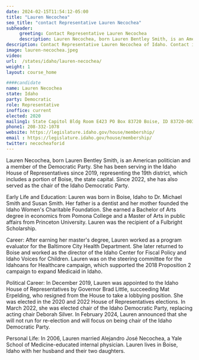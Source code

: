 ```yaml
---
date: 2024-02-15T11:54:12-05:00
title: "Lauren Necochea"
seo_title: "contact Representative Lauren Necochea"
subheader:
     greeting: Contact Representative Lauren Necochea
     description: Lauren Necochea, born Lauren Bentley Smith, is an American politician and a member of the Democratic Party. She has been serving in the Idaho House of Representatives since 2019, representing the 19th district, which includes a portion of Boise, the state capital. Since 2022, she has also served as the chair of the Idaho Democratic Party.
description: Contact Representative Lauren Necochea of Idaho. Contact information for Lauren Necochea includes email address, phone number, and mailing address.
image: lauren-necochea.jpeg
video:
url:  /states/idaho/lauren-necochea/
weight: 1
layout: course_home

####candidate
name: Lauren Necochea
state: Idaho
party: Democratic
role: Representative
inoffice: current
elected: 2020
mailing1: State Capitol Bldg Room E423 PO Box 83720 Boise, ID 83720-0038
phone1: 208-332-1078
website: https://legislature.idaho.gov/house/membership/
email : https://legislature.idaho.gov/house/membership/
twitter: necocheaforid
---
```


Lauren Necochea, born Lauren Bentley Smith, is an American politician and a member of the Democratic Party. She has been serving in the Idaho House of Representatives since 2019, representing the 19th district, which includes a portion of Boise, the state capital. Since 2022, she has also served as the chair of the Idaho Democratic Party.

Early Life and Education:
Lauren was born in Boise, Idaho to Dr. Michael Smith and Susan Smith. Her father is a dentist and her mother founded the Idaho Women's Charitable Foundation. She earned a Bachelor of Arts degree in economics from Pomona College and a Master of Arts in public affairs from Princeton University. Lauren was the recipient of a Fulbright Scholarship.

Career:
After earning her master's degree, Lauren worked as a program evaluator for the Baltimore City Health Department. She later returned to Boise and worked as the director of the Idaho Center for Fiscal Policy and Idaho Voices for Children. Lauren was on the steering committee for the Idahoans for Healthcare campaign, which supported the 2018 Proposition 2 campaign to expand Medicaid in Idaho.

Political Career:
In December 2019, Lauren was appointed to the Idaho House of Representatives by Governor Brad Little, succeeding Mat Erpelding, who resigned from the House to take a lobbying position. She was elected in the 2020 and 2022 House of Representatives elections. In March 2022, she was elected chair of the Idaho Democratic Party, replacing acting chair Deborah Silver. In February 2024, Lauren announced that she will not run for re-election and will focus on being chair of the Idaho Democratic Party.

Personal Life:
In 2006, Lauren married Alejandro José Necochea, a Yale School of Medicine-educated internal physician. Lauren lives in Boise, Idaho with her husband and their two daughters.
